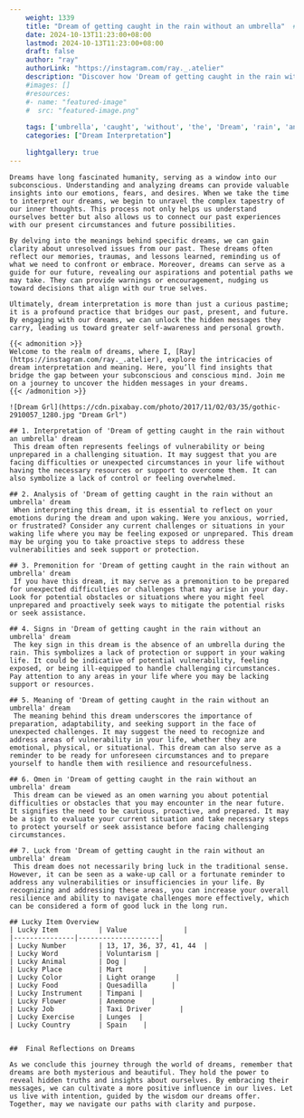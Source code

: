 ```yaml
---
    weight: 1339
    title: "Dream of getting caught in the rain without an umbrella"  # Assuming 'title' column exists
    date: 2024-10-13T11:23:00+08:00
    lastmod: 2024-10-13T11:23:00+08:00
    draft: false
    author: "ray"
    authorLink: "https://instagram.com/ray._.atelier"
    description: "Discover how 'Dream of getting caught in the rain without an umbrella' can interpret your future and uncover its significant meanings in your life."
    #images: []
    #resources:
    #- name: "featured-image"
    #  src: "featured-image.png"
    
    tags: ['umbrella', 'caught', 'without', 'the', 'Dream', 'rain', 'an', 'in', 'of', 'getting']
    categories: ["Dream Interpretation"]
    
    lightgallery: true
---
```

    
    Dreams have long fascinated humanity, serving as a window into our subconscious. Understanding and analyzing dreams can provide valuable insights into our emotions, fears, and desires. When we take the time to interpret our dreams, we begin to unravel the complex tapestry of our inner thoughts. This process not only helps us understand ourselves better but also allows us to connect our past experiences with our present circumstances and future possibilities.
    
    By delving into the meanings behind specific dreams, we can gain clarity about unresolved issues from our past. These dreams often reflect our memories, traumas, and lessons learned, reminding us of what we need to confront or embrace. Moreover, dreams can serve as a guide for our future, revealing our aspirations and potential paths we may take. They can provide warnings or encouragement, nudging us toward decisions that align with our true selves.
    
    Ultimately, dream interpretation is more than just a curious pastime; it is a profound practice that bridges our past, present, and future. By engaging with our dreams, we can unlock the hidden messages they carry, leading us toward greater self-awareness and personal growth.
    
    {{< admonition >}}
    Welcome to the realm of dreams, where I, [Ray](https://instagram.com/ray._.atelier), explore the intricacies of dream interpretation and meaning. Here, you’ll find insights that bridge the gap between your subconscious and conscious mind. Join me on a journey to uncover the hidden messages in your dreams.
    {{< /admonition >}}
    
    ![Dream Grl](https://cdn.pixabay.com/photo/2017/11/02/03/35/gothic-2910057_1280.jpg "Dream Grl")
    
    ## 1. Interpretation of 'Dream of getting caught in the rain without an umbrella' dream
     This dream often represents feelings of vulnerability or being unprepared in a challenging situation. It may suggest that you are facing difficulties or unexpected circumstances in your life without having the necessary resources or support to overcome them. It can also symbolize a lack of control or feeling overwhelmed. 
    
    ## 2. Analysis of 'Dream of getting caught in the rain without an umbrella' dream
     When interpreting this dream, it is essential to reflect on your emotions during the dream and upon waking. Were you anxious, worried, or frustrated? Consider any current challenges or situations in your waking life where you may be feeling exposed or unprepared. This dream may be urging you to take proactive steps to address these vulnerabilities and seek support or protection.
    
    ## 3. Premonition for 'Dream of getting caught in the rain without an umbrella' dream
     If you have this dream, it may serve as a premonition to be prepared for unexpected difficulties or challenges that may arise in your day. Look for potential obstacles or situations where you might feel unprepared and proactively seek ways to mitigate the potential risks or seek assistance.
    
    ## 4. Signs in 'Dream of getting caught in the rain without an umbrella' dream
     The key sign in this dream is the absence of an umbrella during the rain. This symbolizes a lack of protection or support in your waking life. It could be indicative of potential vulnerability, feeling exposed, or being ill-equipped to handle challenging circumstances. Pay attention to any areas in your life where you may be lacking support or resources.
    
    ## 5. Meaning of 'Dream of getting caught in the rain without an umbrella' dream
     The meaning behind this dream underscores the importance of preparation, adaptability, and seeking support in the face of unexpected challenges. It may suggest the need to recognize and address areas of vulnerability in your life, whether they are emotional, physical, or situational. This dream can also serve as a reminder to be ready for unforeseen circumstances and to prepare yourself to handle them with resilience and resourcefulness.
    
    ## 6. Omen in 'Dream of getting caught in the rain without an umbrella' dream
     This dream can be viewed as an omen warning you about potential difficulties or obstacles that you may encounter in the near future. It signifies the need to be cautious, proactive, and prepared. It may be a sign to evaluate your current situation and take necessary steps to protect yourself or seek assistance before facing challenging circumstances.
    
    ## 7. Luck from 'Dream of getting caught in the rain without an umbrella' dream
     This dream does not necessarily bring luck in the traditional sense. However, it can be seen as a wake-up call or a fortunate reminder to address any vulnerabilities or insufficiencies in your life. By recognizing and addressing these areas, you can increase your overall resilience and ability to navigate challenges more effectively, which can be considered a form of good luck in the long run.
    
    ## Lucky Item Overview
    | Lucky Item          | Value              |
    |---------------|--------------------|
    | Lucky Number        | 13, 17, 36, 37, 41, 44  |
    | Lucky Word          | Voluntarism |
    | Lucky Animal        | Dog |
    | Lucky Place         | Mart     |
    | Lucky Color         | Light orange     |
    | Lucky Food          | Quesadilla      |
    | Lucky Instrument    | Timpani |
    | Lucky Flower        | Anemone    |
    | Lucky Job           | Taxi Driver       |
    | Lucky Exercise      | Lunges  |
    | Lucky Country       | Spain    |
    
    
    ##  Final Reflections on Dreams
    
    As we conclude this journey through the world of dreams, remember that dreams are both mysterious and beautiful. They hold the power to reveal hidden truths and insights about ourselves. By embracing their messages, we can cultivate a more positive influence in our lives. Let us live with intention, guided by the wisdom our dreams offer. Together, may we navigate our paths with clarity and purpose.
    